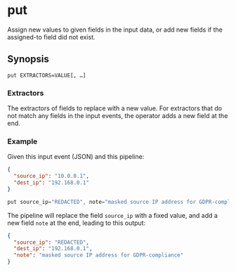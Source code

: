 # put

Assign new values to given fields in the input data, or add new fields if the
assigned-to field did not exist.

## Synopsis

```
put EXTRACTORS=VALUE[, …]
```

### Extractors

The extractors of fields to replace with a new value. For extractors that do not
match any fields in the input events, the operator adds a new field at the end.

### Example

Given this input event (JSON) and this pipeline:

```json
{
  "source_ip": "10.0.0.1",
  "dest_ip": "192.168.0.1"
}
```

```c
put source_ip="REDACTED", note="masked source IP address for GDPR-compliance"
```

The pipeline will replace the field `source_ip` with a fixed value, and add a
new field `note` at the end, leading to this output:

```json
{
  "source_ip": "REDACTED",
  "dest_ip": "192.168.0.1",
  "note": "masked source IP address for GDPR-compliance"
}
```
